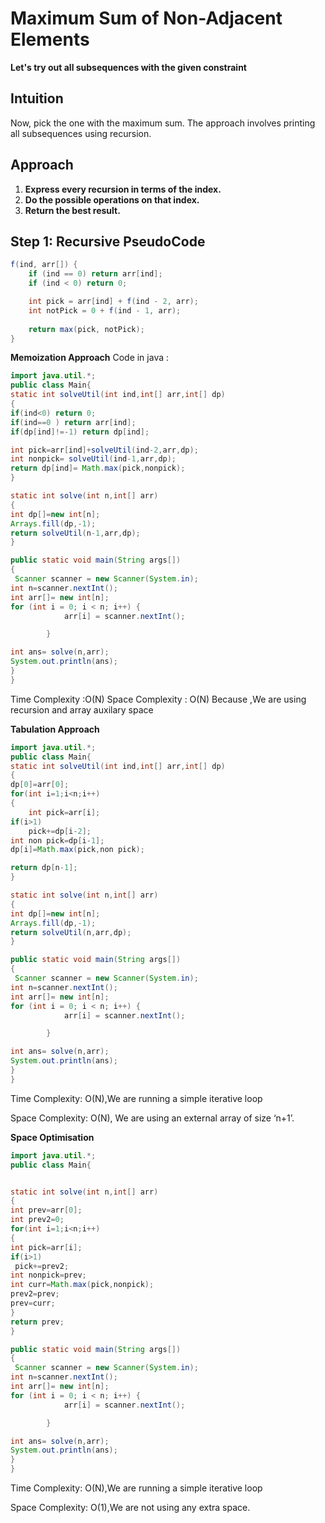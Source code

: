# Maximum Sum of Non-Adjacent Elements

**Let's try out all subsequences with the given constraint**

## Intuition

Now, pick the one with the maximum sum. The approach involves printing all subsequences using recursion.

## Approach

1. **Express every recursion in terms of the index.**
2. **Do the possible operations on that index.**
3. **Return the best result.**

## Step 1: Recursive PseudoCode

```java 
f(ind, arr[]) {
    if (ind == 0) return arr[ind];
    if (ind < 0) return 0;

    int pick = arr[ind] + f(ind - 2, arr);
    int notPick = 0 + f(ind - 1, arr);
    
    return max(pick, notPick);
} 
```


**Memoization Approach**
Code in java :
```java
import java.util.*;
public class Main{
static int solveUtil(int ind,int[] arr,int[] dp)
{
if(ind<0) return 0;
if(ind==0 ) return arr[ind];
if(dp[ind]!=-1) return dp[ind];

int pick=arr[ind]+solveUtil(ind-2,arr,dp);
int nonpick= solveUtil(ind-1,arr,dp);
return dp[ind]= Math.max(pick,nonpick);
}

static int solve(int n,int[] arr)
{
int dp[]=new int[n];
Arrays.fill(dp,-1);
return solveUtil(n-1,arr,dp);
}

public static void main(String args[])
{
 Scanner scanner = new Scanner(System.in);
int n=scanner.nextInt();
int arr[]= new int[n];
for (int i = 0; i < n; i++) {
            arr[i] = scanner.nextInt();

        }

int ans= solve(n,arr);
System.out.println(ans);
}
}
```
Time Complexity :O(N)
Space Complexity : O(N) Because ,We are using recursion and array auxilary space
  
**Tabulation Approach**
```java
import java.util.*;
public class Main{
static int solveUtil(int ind,int[] arr,int[] dp)
{
dp[0]=arr[0];
for(int i=1;i<n;i++)
{
    int pick=arr[i];
if(i>1)
    pick+=dp[i-2];
int non pick=dp[i-1];
dp[i]=Math.max(pick,non pick);

return dp[n-1];
}

static int solve(int n,int[] arr)
{
int dp[]=new int[n];
Arrays.fill(dp,-1);
return solveUtil(n,arr,dp);
}

public static void main(String args[])
{
 Scanner scanner = new Scanner(System.in);
int n=scanner.nextInt();
int arr[]= new int[n];
for (int i = 0; i < n; i++) {
            arr[i] = scanner.nextInt();

        }

int ans= solve(n,arr);
System.out.println(ans);
}
}
```
Time Complexity: O(N),We are running a simple iterative loop

Space Complexity: O(N), We are using an external array of size ‘n+1’.


**Space Optimisation**
```java
import java.util.*;
public class Main{


static int solve(int n,int[] arr)
{
int prev=arr[0];
int prev2=0;
for(int i=1;i<n;i++)
{
int pick=arr[i];
if(i>1)
 pick+=prev2;
int nonpick=prev;
int curr=Math.max(pick,nonpick);
prev2=prev;
prev=curr;
}
return prev;
}

public static void main(String args[])
{
 Scanner scanner = new Scanner(System.in);
int n=scanner.nextInt();
int arr[]= new int[n];
for (int i = 0; i < n; i++) {
            arr[i] = scanner.nextInt();

        }

int ans= solve(n,arr);
System.out.println(ans);
}
}
```
Time Complexity: O(N),We are running a simple iterative loop

Space Complexity: O(1),We are not using any extra space.
